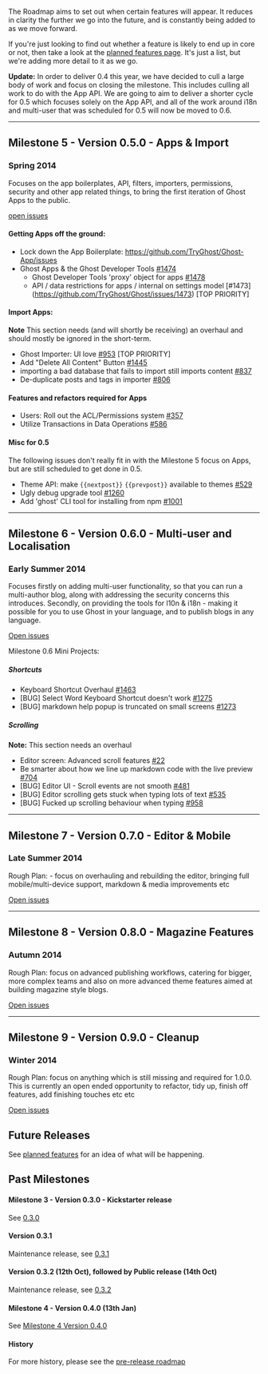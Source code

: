 The Roadmap aims to set out when certain features will appear. It reduces in clarity the further we go into the future, and is constantly being added to as we move forward.

If you're just looking to find out whether a feature is likely to end up in core or not, then take a look at the [planned features page](https://github.com/TryGhost/Ghost/wiki/Planned-Features). It's just a list, but we're adding more detail to it as we go.

**Update:** In order to deliver 0.4 this year, we have decided to cull a large body of work and focus on closing the milestone. This includes culling all work to do with the App API. We are going to aim to deliver a shorter cycle for 0.5 which focuses solely on the App API, and all of the work around i18n and multi-user that was scheduled for 0.5 will now be moved to 0.6.



----------

## Milestone 5 - Version 0.5.0 - Apps & Import

### Spring 2014

Focuses on the app boilerplates, API, filters, importers, permissions, security and other app related things, to bring the first iteration of Ghost Apps to the public.

[open issues](https://github.com/TryGhost/Ghost/issues?direction=desc&milestone=12&page=1&sort=updated&state=open)

#### Getting Apps off the ground:
* Lock down the App Boilerplate: <https://github.com/TryGhost/Ghost-App/issues>
* Ghost Apps & the Ghost Developer Tools [#1474](https://github.com/TryGhost/Ghost/issues/1474)
   * Ghost Developer Tools 'proxy' object for apps [#1478](https://github.com/TryGhost/Ghost/issues/1478)
   * API / data restrictions for apps / internal on settings model [#1473] (https://github.com/TryGhost/Ghost/issues/1473) [TOP PRIORITY]

#### Import Apps:

**Note** This section needs (and will shortly be receiving) an overhaul and should mostly be ignored in the short-term.

* Ghost Importer: UI love [#953](https://github.com/TryGhost/Ghost/issues/953) [TOP PRIORITY]
* Add "Delete All Content" Button [#1445](https://github.com/TryGhost/Ghost/issues/1445)
* importing a bad database that fails to import still imports content [#837](https://github.com/TryGhost/Ghost/issues/837)
* De-duplicate posts and tags in importer [#806](https://github.com/TryGhost/Ghost/issues/806)

#### Features and refactors required for Apps

* Users: Roll out the ACL/Permissions system [#357](https://github.com/TryGhost/Ghost/issues/357)
* Utilize Transactions in Data Operations [#586](https://github.com/TryGhost/Ghost/issues/586)   

#### Misc for 0.5

The following issues don't really fit in with the Milestone 5 focus on Apps, but are still scheduled to get done in 0.5.

* Theme API: make `{{nextpost}}` `{{prevpost}}` available to themes [#529](https://github.com/TryGhost/Ghost/issues/529)
* Ugly debug upgrade tool [#1260](https://github.com/TryGhost/Ghost/issues/1260)
* Add 'ghost' CLI tool for installing from npm [#1001](https://github.com/TryGhost/Ghost/issues/1001)

----------
## Milestone 6 - Version 0.6.0 - Multi-user and Localisation

### Early Summer 2014

Focuses firstly on adding multi-user functionality, so that you can run a multi-author blog, along with addressing the security concerns this introduces. Secondly, on providing the tools for l10n & i18n - making it possible for you to use Ghost in your language, and to publish blogs in any language. 

[Open issues](https://github.com/TryGhost/Ghost/issues?milestone=4&page=1&state=open)

Milestone 0.6 Mini Projects:

##### Shortcuts
* Keyboard Shortcut Overhaul [#1463](https://github.com/TryGhost/Ghost/issues/1463)
* [BUG] Select Word Keyboard Shortcut doesn't work [#1275](https://github.com/TryGhost/Ghost/issues/1275)
* [BUG] markdown help popup is truncated on small screens [#1273](https://github.com/TryGhost/Ghost/issues/1273)

##### Scrolling
**Note:**  This section needs an overhaul

* Editor screen: Advanced scroll features [#22](https://github.com/TryGhost/Ghost/issues/22)
* Be smarter about how we line up markdown code with the live preview [#704](https://github.com/TryGhost/Ghost/pull/704)
* [BUG] Editor UI - Scroll events are not smooth [#481](https://github.com/TryGhost/Ghost/issues/481)
* [BUG] Editor scrolling gets stuck when typing lots of text [#535](https://github.com/TryGhost/Ghost/issues/535)
* [BUG] Fucked up scrolling behaviour when typing  [#958](https://github.com/TryGhost/Ghost/issues/958)

----------
## Milestone 7 - Version 0.7.0 - Editor & Mobile

### Late Summer 2014

Rough Plan: - focus on overhauling and rebuilding the editor, bringing full mobile/multi-device support, markdown & media improvements etc

[Open issues](https://github.com/TryGhost/Ghost/issues?milestone=13&page=1&state=open)

----------
## Milestone 8 - Version 0.8.0 - Magazine Features

### Autumn 2014 

Rough Plan: focus on advanced publishing workflows, catering for bigger, more complex teams and also on more advanced theme features aimed at building magazine style blogs. 

[Open issues](https://github.com/TryGhost/Ghost/issues?milestone=14&page=1&state=open)

----------
## Milestone 9 - Version 0.9.0 - Cleanup 

### Winter 2014

Rough Plan: focus on anything which is still missing and required for 1.0.0. This is currently an open ended opportunity to refactor, tidy up, finish off features, add finishing touches etc etc 

[Open issues](https://github.com/TryGhost/Ghost/issues?milestone=15&page=1&state=open)

## Future Releases

See [planned features](https://github.com/TryGhost/Ghost/wiki/Planned-Features) for an idea of what will be happening.

## Past Milestones

#### Milestone 3 - Version 0.3.0 - Kickstarter release

See [0.3.0](https://github.com/TryGhost/Ghost/commits/0.3.0)

#### Version 0.3.1

Maintenance release, see [0.3.1](https://github.com/TryGhost/Ghost/commits/0.3.1)

#### Version 0.3.2 (12th Oct), followed by Public release (14th Oct)

Maintenance release, see [0.3.2](https://github.com/TryGhost/Ghost/commits/0.3.2)

#### Milestone 4 - Version 0.4.0 (13th Jan)

See [Milestone 4 Version 0.4.0](https://github.com/TryGhost/Ghost/wiki/Roadmap-History:-Milestone-4---Version-0.4.0)
#### History 

For more history, please see the [pre-release roadmap](https://github.com/TryGhost/Ghost/wiki/Pre-release-Roadmap)